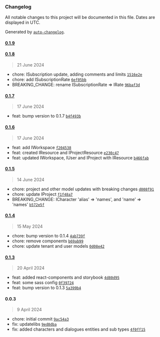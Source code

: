 ### Changelog

All notable changes to this project will be documented in this file. Dates are displayed in UTC.

Generated by [`auto-changelog`](https://github.com/CookPete/auto-changelog).

#### [0.1.9](https://github.com/bilo-io/vision-core/compare/0.1.8...0.1.9)

#### [0.1.8](https://github.com/bilo-io/vision-core/compare/0.1.7...0.1.8)

> 21 June 2024

- chore: ISubscription update, adding comments and limits [`1516e2e`](https://github.com/bilo-io/vision-core/commit/1516e2e0480f94d0ea91afb7496205caf9ff8e88)
- chore: add ISubscriptionRate [`6ef05bb`](https://github.com/bilo-io/vision-core/commit/6ef05bb0c3e75cf1a6b90378c3d01acc3fd142cd)
- BREAKING_CHANGE: rename ISubscriptionRate =&gt; IRate [`96baf3d`](https://github.com/bilo-io/vision-core/commit/96baf3d78b8f8342facc99e7eb39ed4b36af1584)

#### [0.1.7](https://github.com/bilo-io/vision-core/compare/0.1.6...0.1.7)

> 17 June 2024

- feat: bump version to 0.1.7 [`b4f493b`](https://github.com/bilo-io/vision-core/commit/b4f493b5f70a8e0c2b631601ccab8207a5f843dd)

#### [0.1.6](https://github.com/bilo-io/vision-core/compare/0.1.5...0.1.6)

> 17 June 2024

- feat: add IWorkspace [`f204538`](https://github.com/bilo-io/vision-core/commit/f20453897892101454574347fe1607e74e403c8c)
- feat: created IResource and IProjectResource [`e230c47`](https://github.com/bilo-io/vision-core/commit/e230c47502f6f07efdb750274dc56f72fadc690d)
- feat: updated IWorkspace, IUser and IProject with IResource [`b466fab`](https://github.com/bilo-io/vision-core/commit/b466fabfcf53caa49db56cb306bcb0e23bd9a3cc)

#### [0.1.5](https://github.com/bilo-io/vision-core/compare/0.1.4...0.1.5)

> 14 June 2024

- chore: project and other model updates with breaking changes [`d008f91`](https://github.com/bilo-io/vision-core/commit/d008f91f21f0b7e81d69b4f55dfbedd6bad906f3)
- chore: update IProject [`f1f48a7`](https://github.com/bilo-io/vision-core/commit/f1f48a7b4300d6bb62c840036acc17791cd56995)
- BREAKING_CHANGE: ICharacter 'alias' =&gt; 'names', and 'name' =&gt; 'names' [`b572e5f`](https://github.com/bilo-io/vision-core/commit/b572e5f785ff4158ade574814984f459ad2d5b7b)

#### [0.1.4](https://github.com/bilo-io/vision-core/compare/0.1.3...0.1.4)

> 15 May 2024

- chore: bump version to 0.1.4 [`4ab739f`](https://github.com/bilo-io/vision-core/commit/4ab739ff7ce436e0dafc50f5a162a4b70d48ed21)
- chore: remove  components [`b69ab99`](https://github.com/bilo-io/vision-core/commit/b69ab99ca12a80f5e9c3899ee0fba8dbc5e3e3e5)
- chore: update tenant and user models [`0d08e42`](https://github.com/bilo-io/vision-core/commit/0d08e42c6c01a610f8d4a8f945f7dd9505631b28)

#### [0.1.3](https://github.com/bilo-io/vision-core/compare/0.0.3...0.1.3)

> 20 April 2024

- feat: added react-components and storybook [`4d80d95`](https://github.com/bilo-io/vision-core/commit/4d80d95c14814b7e2883fdfcefb8d7d845066032)
- feat: some sass config [`0f39724`](https://github.com/bilo-io/vision-core/commit/0f39724e51960b1bf230b13da94f1c6bdcfd2aa6)
- feat: bump version to 0.1.3 [`5a399b4`](https://github.com/bilo-io/vision-core/commit/5a399b49ffe05359e92440b190b12fc279505ab7)

#### 0.0.3

> 9 April 2024

- chore: initial commit [`9ac54a3`](https://github.com/bilo-io/vision-core/commit/9ac54a31dcba0990fc8a1560d8d5972246a539ea)
- fix: updatelibs [`9ed0dba`](https://github.com/bilo-io/vision-core/commit/9ed0dbac341af874452ab1428c52f19c5b384ead)
- fix: added characters and dialogues entities and sub types [`4f0ff15`](https://github.com/bilo-io/vision-core/commit/4f0ff15187bdd159227557075355442b4c983e7f)
